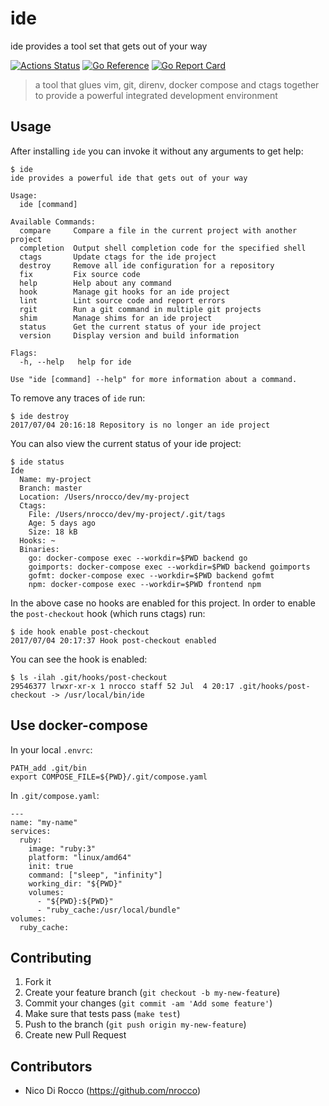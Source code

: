 # ide

ide provides a tool set that gets out of your way

[![Actions Status](https://github.com/nrocco/ide/actions/workflows/master.yml/badge.svg)](https://github.com/nrocco/ide/actions/workflows/master.yml)
[![Go Reference](https://pkg.go.dev/badge/github.com/nrocco/ide.svg)](https://pkg.go.dev/github.com/nrocco/ide)
[![Go Report Card](https://goreportcard.com/badge/github.com/nrocco/ide)](https://goreportcard.com/report/github.com/nrocco/ide)

> a tool that glues vim, git, direnv, docker compose and ctags together
> to provide a powerful integrated development environment

## Usage

After installing `ide` you can invoke it without any arguments to get help:

    $ ide
    ide provides a powerful ide that gets out of your way

    Usage:
      ide [command]

    Available Commands:
      compare     Compare a file in the current project with another project
      completion  Output shell completion code for the specified shell
      ctags       Update ctags for the ide project
      destroy     Remove all ide configuration for a repository
      fix         Fix source code
      help        Help about any command
      hook        Manage git hooks for an ide project
      lint        Lint source code and report errors
      rgit        Run a git command in multiple git projects
      shim        Manage shims for an ide project
      status      Get the current status of your ide project
      version     Display version and build information

    Flags:
      -h, --help   help for ide

    Use "ide [command] --help" for more information about a command.

To remove any traces of `ide` run:

    $ ide destroy
    2017/07/04 20:16:18 Repository is no longer an ide project

You can also view the current status of your ide project:

    $ ide status
    Ide
      Name: my-project
      Branch: master
      Location: /Users/nrocco/dev/my-project
      Ctags:
        File: /Users/nrocco/dev/my-project/.git/tags
        Age: 5 days ago
        Size: 18 kB
      Hooks: ~
      Binaries:
        go: docker-compose exec --workdir=$PWD backend go
        goimports: docker-compose exec --workdir=$PWD backend goimports
        gofmt: docker-compose exec --workdir=$PWD backend gofmt
        npm: docker-compose exec --workdir=$PWD frontend npm

In the above case no hooks are enabled for this project. In order to enable
the `post-checkout` hook (which runs ctags) run:

    $ ide hook enable post-checkout
    2017/07/04 20:17:37 Hook post-checkout enabled

You can see the hook is enabled:

    $ ls -ilah .git/hooks/post-checkout
    29546377 lrwxr-xr-x 1 nrocco staff 52 Jul  4 20:17 .git/hooks/post-checkout -> /usr/local/bin/ide

## Use docker-compose

In your local `.envrc`:

    PATH_add .git/bin
    export COMPOSE_FILE=${PWD}/.git/compose.yaml

In `.git/compose.yaml`:

    ---
    name: "my-name"
    services:
      ruby:
        image: "ruby:3"
        platform: "linux/amd64"
        init: true
        command: ["sleep", "infinity"]
        working_dir: "${PWD}"
        volumes:
          - "${PWD}:${PWD}"
          - "ruby_cache:/usr/local/bundle"
    volumes:
      ruby_cache:


## Contributing

1. Fork it
2. Create your feature branch (`git checkout -b my-new-feature`)
3. Commit your changes (`git commit -am 'Add some feature'`)
4. Make sure that tests pass (`make test`)
5. Push to the branch (`git push origin my-new-feature`)
6. Create new Pull Request

## Contributors

- Nico Di Rocco (https://github.com/nrocco)
